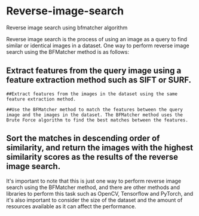 # Reverse-image-search
Reverse image search using bfmatcher algorithm

Reverse image search is the process of using an image as a query to find similar or identical images in a dataset. One way to perform reverse image search using the BFMatcher method is as follows:

   ## Extract features from the query image using a feature extraction method such as SIFT or SURF.

    ##Extract features from the images in the dataset using the same feature extraction method.

    ##Use the BFMatcher method to match the features between the query image and the images in the dataset. The BFMatcher method uses the Brute Force algorithm to find the best matches between the features.

   ## Sort the matches in descending order of similarity, and return the images with the highest similarity scores as the results of the reverse image search.

It's important to note that this is just one way to perform reverse image search using the BFMatcher method, and there are other methods and libraries to perform this task such as OpenCV, Tensorflow and PyTorch, and it's also important to consider the size of the dataset and the amount of resources available as it can affect the performance.
